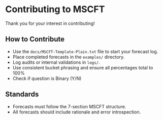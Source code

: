 # Contributing to MSCFT

Thank you for your interest in contributing!

## How to Contribute

- Use the `docs/MSCFT-Template-Plain.txt` file to start your forecast log.
- Place completed forecasts in the `examples/` directory.
- Log audits or internal validations in `logs/`.
- Use consistent bucket phrasing and ensure all percentages total to 100%
- Check if question is Binary (Y/N)

## Standards

- Forecasts must follow the 7-section MSCFT structure.
- All forecasts should include rationale and error introspection.
